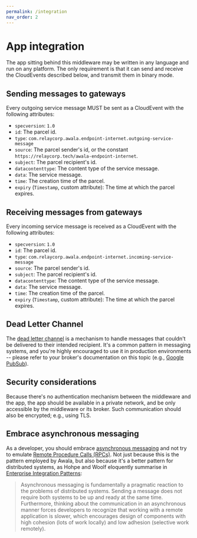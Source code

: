 ```yaml
---
permalink: /integration
nav_order: 2
---
```


# App integration

The app sitting behind this middleware may be written in any language and run on any platform. The only requirement is that it can send and receive the CloudEvents described below, and transmit them in binary mode.

## Sending messages to gateways

Every outgoing service message MUST be sent as a CloudEvent with the following attributes:

- `specversion`: `1.0`
- `id`: The parcel id.
- `type`: `com.relaycorp.awala.endpoint-internet.outgoing-service-message`
- `source`: The parcel sender's id, or the constant `https://relaycorp.tech/awala-endpoint-internet`.
- `subject`: The parcel recipient's id.
- `datacontenttype`: The content type of the service message.
- `data`: The service message.
- `time`: The creation time of the parcel.
- `expiry` (`Timestamp`, custom attribute): The time at which the parcel expires.

## Receiving messages from gateways

Every incoming service message is received as a CloudEvent with the following attributes:

- `specversion`: `1.0`
- `id`: The parcel id.
- `type`: `com.relaycorp.awala.endpoint-internet.incoming-service-message`
- `source`: The parcel sender's id.
- `subject`: The parcel recipient's id.
- `datacontenttype`: The content type of the service message.
- `data`: The service message.
- `time`: The creation time of the parcel.
- `expiry` (`Timestamp`, custom attribute): The time at which the parcel expires.

## Dead Letter Channel

The [dead letter channel](https://www.enterpriseintegrationpatterns.com/patterns/messaging/DeadLetterChannel.html) is a mechanism to handle messages that couldn't be delivered to their intended recipient. It's a common pattern in messaging systems, and you're highly encouraged to use it in production environments -- please refer to your broker's documentation on this topic (e.g., [Google PubSub](https://cloud.google.com/pubsub/docs/handling-failures)).

## Security considerations

Because there's no authentication mechanism between the middleware and the app, the app should be available in a private network, and be only accessible by the middleware or its broker. Such communication should also be encrypted; e.g., using TLS.

## Embrace asynchronous messaging

As a developer, you should embrace [asynchronous messaging](https://www.enterpriseintegrationpatterns.com/patterns/messaging/Messaging.html) and not try to emulate [Remote Procedure Calls (RPCs)](https://www.enterpriseintegrationpatterns.com/patterns/messaging/EncapsulatedSynchronousIntegration.html). Not just because this is the pattern employed by Awala, but also because it's a better pattern for distributed systems, as Hohpe and Woolf eloquently summarise in [Enterprise Integration Patterns](https://www.enterpriseintegrationpatterns.com):

   > Asynchronous messaging is fundamentally a pragmatic reaction to the problems of distributed systems. Sending a message does not require both systems to be up and ready at the same time. Furthermore, thinking about the communication in an asynchronous manner forces developers to recognize that working with a remote application is slower, which encourages design of components with high cohesion (lots of work locally) and low adhesion (selective work remotely).
